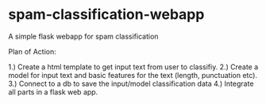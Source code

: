# spam-classification-webapp
A simple flask webapp for spam classification

Plan of Action:

1.) Create a html template to get input text from user to classifiy.
2.) Create a model for input text and basic features for the text (length, punctuation etc).
3.) Connect to a db to save the input/model classification data
4.) Integrate all parts in a flask web app.